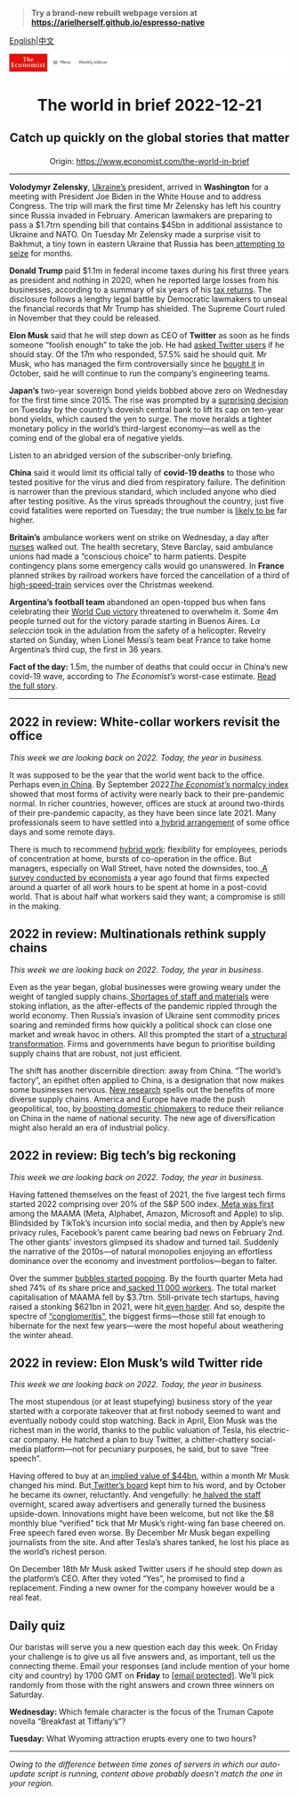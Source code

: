 > **Try a brand-new rebuilt webpage version at https://arielherself.github.io/espresso-native**

[English](https://github.com/arielherself/espresso/blob/main/README.md)|[中文](https://github-com.translate.goog/arielherself/espresso/blob/main/README.md?_x_tr_sl=en&_x_tr_tl=zh-CN&_x_tr_hl=zh-CN&_x_tr_pto=wapp)



![The Economist](menubar.png)

# <p align="center">The world in brief 2022-12-21</p>

## <p align="center">Catch up quickly on the global stories that matter</p>

<p align="center">Origin: <a href="https://www.economist.com/the-world-in-brief">https://www.economist.com/the-world-in-brief</a><hr>

<strong>Volodymyr Zelensky</strong>, [Ukraine’s](https://www.economist.com/leaders/2022/12/20/our-country-of-the-year-for-2022-can-only-be-ukraine) president, arrived in <strong>Washington</strong> for a meeting with President Joe Biden in the White House and to address Congress. The trip will mark the first time Mr Zelensky has left his country since Russia invaded in February. American lawmakers are preparing to pass a $1.7trn spending bill that contains $45bn in additional assistance to Ukraine and NATO. On Tuesday Mr Zelensky made a surprise visit to Bakhmut, a tiny town in eastern Ukraine that Russia has been[ attempting to seize](https://www.economist.com/europe/2022/12/06/russia-is-hurling-troops-at-the-tiny-ukrainian-town-of-bakhmut) for months.

<strong>Donald Trump </strong>paid $1.1m in federal income taxes during his first three years as president and nothing in 2020, when he reported large losses from his businesses, according to a summary of six years of his [tax returns](https://www.economist.com/united-states/2020/05/14/the-supreme-court-will-not-agree-on-the-presidents-taxes). The disclosure follows a lengthy legal battle by Democratic lawmakers to unseal the financial records that Mr Trump has shielded. The Supreme Court ruled in November that they could be released.

<strong>Elon Musk</strong> said that he will step down as CEO of <strong>Twitter</strong> as soon as he finds someone “foolish enough” to take the job. He had [asked Twitter users](https://www.economist.com/leaders/2022/12/19/elon-musks-44bn-education-on-free-speech) if he should stay. Of the 17m who responded, 57.5% said he should quit. Mr Musk, who has managed the firm controversially since he [bought it](https://www.economist.com/business/2022/10/28/elon-musk-buys-twitter-at-last) in October, said he will continue to run the company’s engineering teams.

<strong>Japan’s</strong> two-year sovereign bond yields bobbed above zero on Wednesday for the first time since 2015. The rise was prompted by a [surprising decision](https://www.economist.com/finance-and-economics/2022/12/20/the-bank-of-japan-shocks-investors) on Tuesday by the country’s doveish central bank to lift its cap on ten-year bond yields, which caused the yen to surge. The move heralds a tighter monetary policy in the world’s third-largest economy—as well as the coming end of the global era of negative yields.

Listen to an abridged version of the subscriber-only briefing.

<strong>China</strong> said it would limit its official tally of <strong>covid-19 deaths</strong> to those who tested positive for the virus and died from respiratory failure. The definition is narrower than the previous standard, which included anyone who died after testing positive. As the virus spreads throughout the country, just five covid fatalities were reported on Tuesday; the true number is [likely to be](https://www.economist.com/china/2022/12/15/our-model-shows-that-chinas-covid-death-toll-could-be-massive) far higher.

<strong>Britain’s</strong> ambulance workers went on strike on Wednesday, a day after [nurses](https://www.economist.com/britain/2022/12/19/british-nurses-launch-unprecedented-strikes) walked out. The health secretary, Steve Barclay, said ambulance unions had made a “conscious choice” to harm patients. Despite contingency plans some emergency calls would go unanswered. In <strong>France </strong>planned strikes by railroad workers have forced the cancellation of a third of [high-speed-train](https://www.economist.com/europe/2022/12/11/france-needs-better-slow-trains-not-just-fast-ones) services over the Christmas weekend.

<strong>Argentina’s football team </strong>abandoned an open-topped bus when fans celebrating their [World Cup victory](https://www.economist.com/the-americas/2022/12/18/argentina-clinch-the-world-cup-after-beating-france-on-penalties) threatened to overwhelm it. Some 4m people turned out for the victory parade starting in Buenos Aires. <em>L</em><em>a</em> <em>selección</em> took in the adulation from the safety of a helicopter. Revelry started on Sunday, when Lionel Messi’s team beat France to take home Argentina’s third cup, the first in 36 years.

<strong>Fact of the day:</strong> 1.5m, the number of deaths that could occur in China’s new covid-19 wave, according to <em>The Economist’s</em> worst-case estimate. [Read the full story](https://www.economist.com/china/2022/12/19/a-wave-of-covid-19-reveals-flaws-in-chinas-health-system).

----------

## 2022 in review: White-collar workers revisit the office

<em>This week we are looking back on 2022. Today, the year in business. </em>

It was supposed to be the year that the world went back to the office. Perhaps even[ in China](https://www.economist.com/leaders/2022/12/07/china-is-loosening-its-covid-restrictions-at-great-risk). By September 2022[<em>The Economist’s</em> normalcy index](https://www.economist.com/graphic-detail/2022/09/08/the-world-is-almost-back-to-pre-covid-activity-levels) showed that most forms of activity were nearly back to their pre-pandemic normal. In richer countries, however, offices are stuck at around two-thirds of their pre-pandemic capacity, as they have been since late 2021. Many professionals seem to have settled into a[ hybrid arrangement](https://www.economist.com/business/2022/12/01/the-open-questions-of-hybrid-working) of some office days and some remote days.

There is much to recommend [hybrid work](https://www.economist.com/culture/2022/12/14/and-the-word-of-2022-is): flexibility for employees, periods of concentration at home, bursts of co-operation in the office. But managers, especially on Wall Street, have noted the downsides, too.[ A survey conducted by economists](https://www.economist.com/the-world-ahead/2021/11/08/the-fight-over-the-hybrid-future-of-work) a year ago found that firms expected around a quarter of all work hours to be spent at home in a post-covid world. That is about half what workers said they want; a compromise is still in the making.

## 2022 in review: Multinationals rethink supply chains

<em>This week we are looking back on 2022. Today, the year in business. </em>

Even as the year began, global businesses were growing weary under the weight of tangled supply chains.[ Shortages of staff and materials](https://www.economist.com/business/2022/01/29/why-supply-chain-problems-arent-going-away) were stoking inflation, as the after-effects of the pandemic rippled through the world economy. Then Russia’s invasion of Ukraine sent commodity prices soaring and reminded firms how quickly a political shock can close one market and wreak havoc in others. All this prompted the start of a[ structural transformation](https://www.economist.com/briefing/2022/06/16/the-structure-of-the-worlds-supply-chains-is-changing). Firms and governments have begun to prioritise building supply chains that are robust, not just efficient.

The shift has another discernible direction: away from China. “The world’s factory”, an epithet often applied to China, is a designation that now makes some businesses nervous. [New research](https://www.economist.com/finance-and-economics/2022/04/23/new-research-spells-out-the-benefits-of-diverse-supply-chains) spells out the benefits of more diverse supply chains. America and Europe have made the push geopolitical, too, by[ boosting domestic chipmakers](https://www.economist.com/united-states/2022/07/29/america-takes-on-china-with-a-giant-microchips-bill) to reduce their reliance on China in the name of national security. The new age of diversification might also herald an era of industrial policy.

## 2022 in review: Big tech’s big reckoning

<em>This week we are looking back on 2022. Today, the year in business. </em>

Having fattened themselves on the feast of 2021, the five largest tech firms started 2022 comprising over 20% of the S&amp;P 500 index.[ Meta was first](https://www.economist.com/business/2022/02/04/metamorphosis-facebook-and-big-tech-competition) among the MAAMA (Meta, Alphabet, Amazon, Microsoft and Apple) to slip. Blindsided by TikTok’s incursion into social media, and then by Apple’s new privacy rules, Facebook’s parent came bearing bad news on February 2nd. The other giants’ investors glimpsed its shadow and turned tail. Suddenly the narrative of the 2010s—of natural monopolies enjoying an effortless dominance over the economy and investment portfolios—began to falter. 

Over the summer [bubbles started popping](https://www.economist.com/business/2022/05/14/tech-bubbles-are-bursting-all-over-the-place). By the fourth quarter Meta had shed 74% of its share price and[ sacked 11,000 workers](https://www.economist.com/business/2022/11/10/as-tech-lay-offs-spread-meta-sacks-11000-workers). The total market capitalisation of MAAMA fell by $3.7trn. Still-private tech startups, having raised a stonking $621bn in 2021, were hit[ even harder](https://www.economist.com/business/2022/06/28/the-great-silicon-valley-shake-out). And so, despite the spectre of [“conglomeritis”](https://www.economist.com/leaders/2022/11/03/big-tech-big-trouble), the biggest firms—those still fat enough to hibernate for the next few years—were the most hopeful about weathering the winter ahead.

## 2022 in review: Elon Musk’s wild Twitter ride

<em>This week we are looking back on 2022. Today, the year in business. </em>

The most stupendous (or at least stupefying) business story of the year started with a corporate takeover that at first nobody seemed to want and eventually nobody could stop watching. Back in April, Elon Musk was the richest man in the world, thanks to the public valuation of Tesla, his electric-car company. He hatched a plan to buy Twitter, a chitter-chattery social-media platform—not for pecuniary purposes, he said, but to save “free speech”.

Having offered to buy at an[ implied value of $44bn](https://www.economist.com/business/2022/05/19/elon-musk-twitter-and-an-epic-case-of-buyers-remorse), within a month Mr Musk changed his mind. But[ Twitter’s board](https://www.economist.com/business/2022/07/11/with-or-without-elon-musk-twitter-is-overdue-a-shake-up) kept him to his word, and by October he became its owner, reluctantly. And vengefully: he[ halved the staff](https://www.economist.com/business/2022/11/10/as-tech-lay-offs-spread-meta-sacks-11000-workers) overnight, scared away advertisers and generally turned the business upside-down. Innovations might have been welcome, but not like the $8 monthly blue “verified” tick that Mr Musk’s right-wing fan base cheered on. Free speech fared even worse. By December Mr Musk began expelling journalists from the site. And after Tesla’s shares tanked, he lost his place as the world’s richest person. 

On December 18th Mr Musk asked Twitter users if he should step down as the platform’s CEO. After they voted “Yes”, he promised to find a replacement. Finding a new owner for the company however would be a real feat.

## Daily quiz

Our baristas will serve you a new question each day this week. On Friday your challenge is to give us all five answers and, as important, tell us the connecting theme. Email your responses (and include mention of your home city and country) by 1700 GMT on <strong>Friday</strong> to [<span class="__cf_email__" data-cfemail="4d1c382437083e3d3f283e3e220d282e22232220243e39632e2220">[email&#160;protected]</span>](https://mail.google.com/mail/?view=cm&amp;fs=1&amp;tf=1&amp;to=QuizEspresso@economist.com). We’ll pick randomly from those with the right answers and crown three winners on Saturday.

<strong>Wednesday: </strong>Which female character is the focus of the Truman Capote novella “Breakfast at Tiffany’s”?

<strong>Tuesday:</strong> What Wyoming attraction erupts every one to two hours?

----------

*Owing to the difference between time zones of servers in which our auto-update script is running, content above probably doesn't match the one in your region.*
